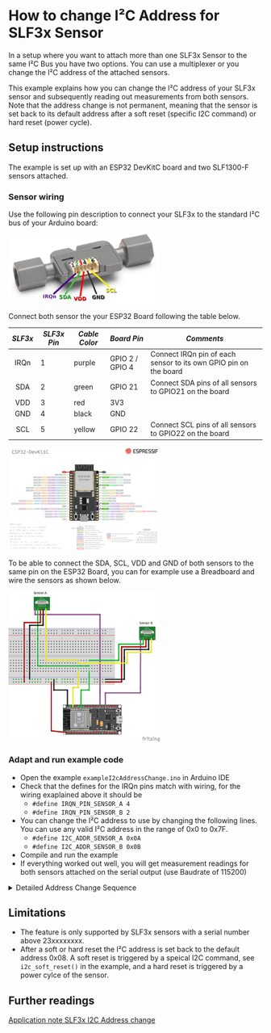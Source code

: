 # How to change I²C Address for SLF3x Sensor

In a setup where you want to attach more than one SLF3x Sensor to the same I²C Bus you have two options. You can use a multiplexer or you change the I²C address of the attached sensors.

 This example explains how you can change the I²C address of your SLF3x sensor and subsequently reading out measurements  from both sensors. Note that the address change is not permanent, meaning that the sensor is set back to its default address after a soft reset (specific I2C command) or hard reset (power cycle).

## Setup instructions

The example is set up with an ESP32 DevKitC board and two SLF1300-F sensors attached.

### Sensor wiring

Use the following pin description to connect your SLF3x to the standard I²C bus of your Arduino board:

<img src="../../images/SLF3x_Pinout_IRQn.png" width="300px">

Connect both sensor the your ESP32 Board following the table below. 

| *SLF3x* | *SLF3x Pin* | *Cable Color* | *Board Pin* |  *Comments* |
| :---: | --- | --- | --- | --- |
| IRQn| 1 | purple | GPIO 2 / GPIO 4 | Connect IRQn pin of each sensor to its own GPIO pin on the board
| SDA | 2 | green | GPIO 21 | Connect SDA pins of all sensors to GPIO21 on the board
| VDD | 3 | red | 3V3 |
| GND | 4 | black | GND |
| SCL | 5 | yellow | GPIO 22 | Connect SCL pins of all sensors to GPIO22 on the board

<img src="../../images/esp32-devkitc-i2c-pinout-3.3V-IRQn.png" width="300px">

To be able to connect the SDA, SCL, VDD and GND of both
sensors to the same pin on the ESP32 Board, you can for example use a Breadboard and wire the sensors as shown below.

<img src="../../images/wiring-i2c-address-change-example.png" width="300px">

### Adapt and run example code

* Open the example `exampleI2cAddressChange.ino` in Arduino IDE
* Check that the defines for the IRQn pins match with wiring, for the wiring exaplained above it should be
    * `#define IRQN_PIN_SENSOR_A 4`
    * `#define IRQN_PIN_SENSOR_B 2`
* You can change the I²C address to use by changing the following lines. You can use any valid I²C address in the range of 0x0 to 0x7F.
    * `#define I2C_ADDR_SENSOR_A 0x0A`
    * `#define I2C_ADDR_SENSOR_B 0x0B`
* Compile and run the example
* If everything worked out well, you will get measurement readings for both sensors attached on the serial output (use Baudrate of 115200)

<details><summary>Detailed Address Change Sequence</summary>
<p>

1. Send I2C Address change command to default sensor address 0x08. This command is recieved by all SLF3x sensors on the bus still having the default address.
2. Select the sensor which should accept the new I2C address sent in step 1 by sending a high pulse of at least 150μs to its IRQn Pin.
   * To do so, set the GPIO Pin of the board where the IRQn Pin of the sensor is connected to output mode and set it to a high state for at least 150μs.
   * The sensor waits for such a pulse on the IRQn Pin for 1.5ms after the I2C address change command has been sent.
3. Change the GPIO Pin back to low state and switch it to INPUT mode. You might want to configure it with a pulldown to avoid unintended high state.
4. Wait until 1.5ms have elapsed after sending the I2C address change command.
5. Read out the GPIO Pin, which should be set to high state for 200μs if the sensor changed its I2C address successfully.

</p>
</details>


## Limitations

- The feature is only supported by SLF3x sensors with a serial number above 23xxxxxxxx.
- After a soft or hard reset the  I²C address is set back to the default address 0x08. A soft reset is triggered by a speical I2C command, see `i2c_soft_reset()` in the example, and a hard reset is triggered by a power cylce of the sensor.

## Further readings

[Application note SLF3x I2C Address change](https://www.sensirion.com/media/documents/15D8B73E/6614FAE3/LQ_AN_SLF3x-I2C-Address-change.pdf)
